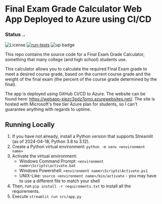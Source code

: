 # Final Exam Grade Calculator Web App Deployed to Azure using CI/CD
### Status ..
![License](https://img.shields.io/badge/License-MIT-green.svg)
[![run-tests](../../actions/workflows/build_deploy.yml/badge.svg)](../../actions/workflows/build_deploy.yml)
![up badge](https://img.shields.io/website-up-down-green-red/http/webapp-xiezc3pdz7pmo.azurewebsites.net.svg)

This repo contains the source code for a Final Exam Grade Calculator,
something that many college (and high school) students use.

This calculator allows you to calculate the required Final Exam grade to meet
a desired course grade, based on the current course grade and the weight of
the final exam (the percent of the course grade determined by the final).

The app is deployed using GitHub CI/CD to Azure. The website can be found here:
https://webapp-xiezc3pdz7pmo.azurewebsites.net/. The site is hosted with
Microsoft's free tier Azure plan for students, so I can't guarantee anything
with regards to uptime.

## Running Locally

1. If you have not already, install a Python version that supports Streamlit
(as of 2024-04-18, Python 3.8 to 3.12).
2. Create a Python virtual environment: `python -m venv <environment name>`
3. Activate the virtual environment:
    - Windows Command Prompt: `<environment name>\Scripts\activate.bat`
    - Windows Powershell: `<environment name>\Scripts\Activate.ps1`
    - UNIX-Like: `source <environment name>/bin/activate` - you may have to
        use a different file to match your shell
4. Then, run `pip install -r requirements.txt` to install all the requirements.
5. Execute `streamlit run src/app.py`
